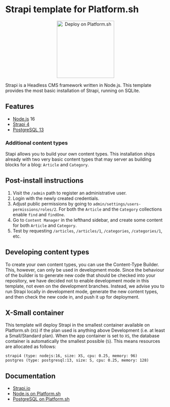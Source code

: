 # Strapi template for Platform.sh

<p align="center">
<a href="https://console.platform.sh/projects/create-project?template=https://raw.githubusercontent.com/vincenzo/strapi-sqlite-platformsh/master/template-definition.yaml&utm_content=strapi&utm_source=github&utm_medium=button&utm_campaign=deploy_on_platform">
    <img src="https://platform.sh/images/deploy/lg-blue.svg" alt="Deploy on Platform.sh" width="180px" />
</a>
</p>

Strapi is a Headless CMS framework written in Node.js.
This template provides the most basic installation of Strapi, running on SQLite.

## Features

- [Node.js](https://nodejs.org/en/) 16
- [Strapi 4](https://strapi.io)
- [PostgreSQL 13](https://www.postgresql.org/)

### Additional content types

Stapi allows you to build your own content types. This installation ships already with two very basic content types that may server as building blocks for a blog: `Article` and `Category`.

## Post-install instructions

1. Visit the `/admin` path to register an administrative user.
2. Login with the newly created credentials.
3. Adjust public permissions by going to `admin/settings/users-permissions/roles/2`. For both the `Article` and the `Category` collections enable `find` and `findOne`.
4. Go to `Content Manager` in the lefthand sidebar, and create some content for both `Article` and `Category`. 
5. Test by requesting `/articles`, `/articles/1`, `/categories`, `/categories/1`, etc.

## Developing content types

To create your own content types, you can use the Content-Type Builder. This, however, can only be used in development mode. Since the behaviour of the builder is to generate new code that should be checked into your repository, we have decided not to enable development mode in this template, not even on the development branches. Instead, we advise you to run Strapi locally in development mode, generate the new content types, and then check the new code in, and push it up for deployment.

## X-Small container

This template will deploy Strapi in the smallest container available on Platform.sh (`XS`) if the plan used is anything above Development (i.e. at least a Small/Standard plan). When the app container is set to `XS`, the database container is automatically the smallest possible (`S`). This means resources are allocated as follows: 

```
strapi4 (type: nodejs:16, size: XS, cpu: 0.25, memory: 96)
postgres (type: postgresql:13, size: S, cpu: 0.25, memory: 128)
```

## Documentation

- [Strapi.io](https://docs.strapi.io/developer-docs/latest/getting-started/introduction.html)
- [Node.js on Platform.sh](https://docs.platform.sh/languages/nodejs.html)
- [PostgreSQL on Platform.sh](https://docs.platform.sh/configuration/services/postgresql.html)
